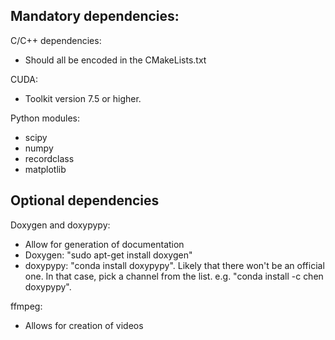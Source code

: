 Mandatory dependencies:
-----------------------
C/C++ dependencies:
- Should all be encoded in the CMakeLists.txt

CUDA:
- Toolkit version 7.5 or higher.

Python modules:
- scipy
- numpy
- recordclass
- matplotlib

Optional dependencies
---------------------

Doxygen and doxypypy:
- Allow for generation of documentation
- Doxygen: "sudo apt-get install doxygen"
- doxypypy: "conda install doxypypy". Likely that there won't be an official one. In that case, pick a channel from the list. e.g. "conda install -c chen doxypypy".

ffmpeg:
- Allows for creation of videos

